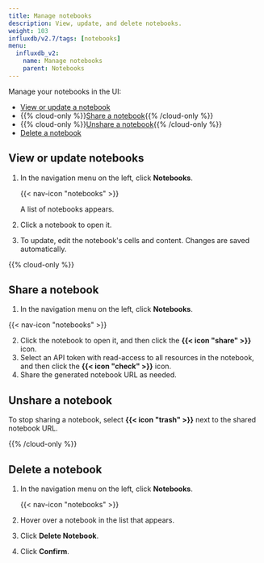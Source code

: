 ```yaml
---
title: Manage notebooks
description: View, update, and delete notebooks.
weight: 103
influxdb/v2.7/tags: [notebooks]
menu:
  influxdb_v2:
    name: Manage notebooks
    parent: Notebooks
---
```


Manage your notebooks in the UI:

- [View or update a notebook](#view-or-update-notebooks)
- {{% cloud-only %}}[Share a notebook](#share-a-notebook){{% /cloud-only %}}
- {{% cloud-only %}}[Unshare a notebook](#unshare-a-notebook){{% /cloud-only %}}
- [Delete a notebook](#delete-a-notebook)

## View or update notebooks

1. In the navigation menu on the left, click **Notebooks**.

    {{< nav-icon "notebooks" >}}

    A list of notebooks appears.
2. Click a notebook to open it.
3. To update, edit the notebook's cells and content. Changes are saved automatically.

{{% cloud-only %}}

## Share a notebook

1.  In the navigation menu on the left, click **Notebooks**.

{{< nav-icon "notebooks" >}}

2.  Click the notebook to open it, and then click the **{{< icon "share" >}}** icon.
3.  Select an API token with read-access to all resources in the notebook,
    and then click the **{{< icon "check" >}}** icon.
4.  Share the generated notebook URL as needed.

## Unshare a notebook

To stop sharing a notebook, select **{{< icon "trash" >}}** next to the shared notebook URL.

{{% /cloud-only %}}

## Delete a notebook

1. In the navigation menu on the left, click **Notebooks**.

    {{< nav-icon "notebooks" >}}

2. Hover over a notebook in the list that appears.
3. Click **Delete Notebook**.
4. Click **Confirm**.
